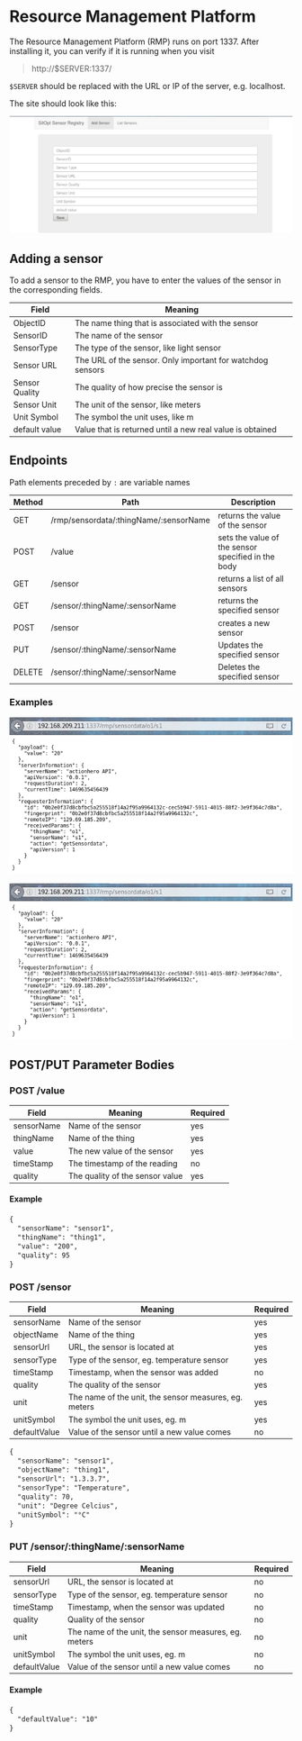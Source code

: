 # Resource Management Platform

The Resource Management Platform (RMP) runs on port 1337.
After installing it, you can verify if it is running when you visit

> http://$SERVER:1337/

``$SERVER`` should be replaced with the URL or IP of the server, e.g. localhost.

The site should look like this:

![RMP start screen](screenshots/RMP_start.png)

## Adding a sensor

To add a sensor to the RMP, you have to enter the values of the sensor in the corresponding fields.

|Field         |Meaning                                                   |
|---|---|
|ObjectID      |The name thing that is associated with the sensor         |
|SensorID      |The name of the sensor                                    |
|SensorType    |The type of the sensor, like light sensor                 |
|Sensor URL    |The URL of the sensor. Only important for watchdog sensors|
|Sensor Quality|The quality of how precise the sensor is                  |
|Sensor Unit   |The unit of the sensor, like meters                       |
|Unit Symbol   |The symbol the unit uses, like m                          |
|default value |Value that is returned until a new real value is obtained |


## Endpoints

Path elements preceded by ``:`` are variable names

|Method|Path|Description|
|---|---|---|
|GET|/rmp/sensordata/:thingName/:sensorName|returns the value of the sensor|
|POST|/value|sets the value of the sensor specified in the body|
|GET|/sensor|returns a list of all sensors|
|GET|/sensor/:thingName/:sensorName|returns the specified sensor|
|POST|/sensor|creates a new sensor|
|PUT|/sensor/:thingName/:sensorName|Updates the specified sensor|
|DELETE|/sensor/:thingName/:sensorName|Deletes the specified sensor|


### Examples

![GET /rmp/sensordata/:thingName/:sensorName](screenshots/RMP_getValue.png)

![GET /sensor/:thingName/:sensorName](screenshots/RMP_getValue.png)


## POST/PUT Parameter Bodies

### POST /value

|Field|Meaning|Required|
|---|---|---|
|sensorName|Name of the sensor|yes|
|thingName| Name of the thing|yes|
|value|The new value of the sensor|yes|
|timeStamp|The timestamp of the reading|no|
|quality|The quality of the sensor value|yes|

#### Example

~~~~
{
  "sensorName": "sensor1",
  "thingName": "thing1",
  "value": "200",
  "quality": 95
}
~~~~

### POST /sensor

|Field|Meaning|Required|
|---|---|---|
|sensorName|Name of the sensor|yes|
|objectName|Name of the thing|yes|
|sensorUrl|URL, the sensor is located at|yes|
|sensorType|Type of the sensor, eg. temperature sensor|yes|
|timeStamp|Timestamp, when the sensor was added|no|
|quality|The quality of the sensor|yes|
|unit|The name of the unit, the sensor measures, eg. meters|yes|
|unitSymbol|The symbol the unit uses, eg. m|yes|
|defaultValue|Value of the sensor until a new value comes|no|

~~~~
{
  "sensorName": "sensor1",
  "objectName": "thing1",
  "sensorUrl": "1.3.3.7",
  "sensorType": "Temperature",
  "quality": 70,
  "unit": "Degree Celcius",
  "unitSymbol": "°C"
}
~~~~

### PUT /sensor/:thingName/:sensorName

|Field|Meaning|Required|
|---|---|---|
|sensorUrl|URL, the sensor is located at|no|
|sensorType|Type of the sensor, eg. temperature sensor|no|
|timeStamp|Timestamp, when the sensor was updated|no|
|quality|Quality of the sensor|no|
|unit|The name of the unit, the sensor measures, eg. meters|no|
|unitSymbol|The symbol the unit uses, eg. m|no|
|defaultValue|Value of the sensor until a new value comes|no|

#### Example

~~~~
{
  "defaultValue": "10"
}
~~~~

